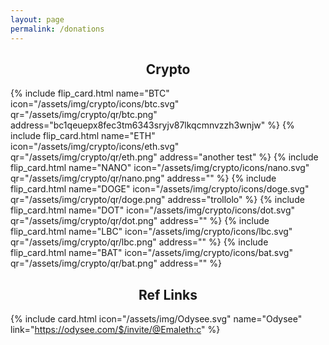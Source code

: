 ```yaml
---
layout: page
permalink: /donations
---
```

<h2 style="text-align:center">Crypto</h2>
<div class="FlexWrap">

  {% include flip_card.html name="BTC" icon="/assets/img/crypto/icons/btc.svg" qr="/assets/img/crypto/qr/btc.png" address="bc1qeuepx8fec3tm6343sryjv87lkqcmnvzzh3wnjw" %}
  {% include flip_card.html name="ETH" icon="/assets/img/crypto/icons/eth.svg" qr="/assets/img/crypto/qr/eth.png" address="another test" %}
  {% include flip_card.html name="NANO" icon="/assets/img/crypto/icons/nano.svg" qr="/assets/img/crypto/qr/nano.png" address="" %}
  {% include flip_card.html name="DOGE" icon="/assets/img/crypto/icons/doge.svg" qr="/assets/img/crypto/qr/doge.png" address="trollolo" %}
  {% include flip_card.html name="DOT" icon="/assets/img/crypto/icons/dot.svg" qr="/assets/img/crypto/qr/dot.png" address="" %}
  {% include flip_card.html name="LBC" icon="/assets/img/crypto/icons/lbc.svg" qr="/assets/img/crypto/qr/lbc.png" address="" %}
  {% include flip_card.html name="BAT" icon="/assets/img/crypto/icons/bat.svg" qr="/assets/img/crypto/qr/bat.png" address="" %}

</div>

<h2 style="text-align:center">Ref Links</h2>
<div class="FlexWrap">

  {% include card.html icon="/assets/img/Odysee.svg" name="Odysee" link="https://odysee.com/$/invite/@Emaleth:c" %}

</div>